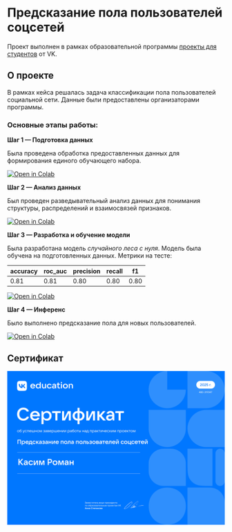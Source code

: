 # Предсказание пола пользователей соцсетей

Проект выполнен в рамках образовательной программы [проекты для студентов](https://education.vk.company/education_projects) от VK. 

## О проекте

В рамках кейса решалась задача классификации пола пользователей социальной сети. Данные были предоставлены организаторами программы.

### Основные этапы работы:

**Шаг 1 — Подготовка данных**

Была проведена обработка предоставленных данных для формирования единого обучающего набора.

[![Open in Colab](https://colab.research.google.com/assets/colab-badge.svg)](https://colab.research.google.com/drive/17MgffR9Tph_seOMW89eiUn2pG1NZ2mrs?usp=sharing)

**Шаг 2 — Анализ данных**

Был проведен разведывательный анализ данных для понимания структуры, распределений и взаимосвязей признаков.

[![Open in Colab](https://colab.research.google.com/assets/colab-badge.svg)](https://colab.research.google.com/drive/1knI0mpH8nQUp-Y51mE9SHjIta1TTIcby?usp=sharing)

**Шаг 3 — Разработка и обучение модели**

Была разработана модель *случайного леса с нуля*. Модель была обучена на подготовленных данных. Метрики на тесте: 

<!-- METRICS_START -->

| accuracy | roc_auc | precision | recall | f1 |
| --- | --- | --- | --- | --- |
| 0.81 | 0.81 | 0.80 | 0.80 | 0.80 |

<!-- METRICS_END -->

[![Open in Colab](https://colab.research.google.com/assets/colab-badge.svg)](https://colab.research.google.com/drive/1_mON63ODDzO4CXpE3OnuGcV-SFf3OWRw?usp=sharing)

**Шаг 4 — Инференс**

Было выполнено предсказание пола для новых пользователей.

[![Open in Colab](https://colab.research.google.com/assets/colab-badge.svg)](https://colab.research.google.com/drive/1wVQ2fTZVOY2rGV3ut08stZLMJ7II8L9G?usp=sharing)

## Сертификат

![Сертификат об окончании курса VK](certificate.jpg)
